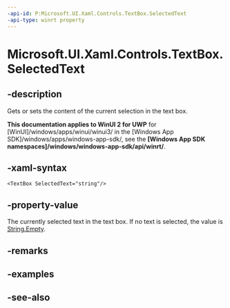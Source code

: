 ```yaml
---
-api-id: P:Microsoft.UI.Xaml.Controls.TextBox.SelectedText
-api-type: winrt property
---
```


<!-- Property syntax
public string SelectedText { get;  set; }
-->

# Microsoft.UI.Xaml.Controls.TextBox.SelectedText

## -description
Gets or sets the content of the current selection in the text box.

**This documentation applies to WinUI 2 for UWP** for [WinUI]/windows/apps/winui/winui3/ in the [Windows App SDK]/windows/apps/windows-app-sdk/, see the **[Windows App SDK namespaces]/windows/windows-app-sdk/api/winrt/**.

## -xaml-syntax
```xaml
<TextBox SelectedText="string"/>
```


## -property-value
The currently selected text in the text box. If no text is selected, the value is [String.Empty](/dotnet/api/system.string.empty?view=dotnet-uwp-10.0&preserve-view=true).

## -remarks

## -examples

## -see-also
